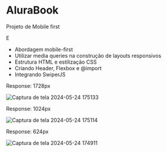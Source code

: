 # AluraBook
Projeto de Mobile first


E
* Abordagem mobile-first
* Utilizar media queries na construção de layouts responsivos
* Estrutura HTML e estilização CSS
* Criando Header, Flexbox e @import
* Integrando SwiperJS

Response: 1728px

![Captura de tela 2024-05-24 175133](https://github.com/Cleiton-Pr/AluraBook/assets/109486247/5df0377c-6268-4301-a51a-d0c599f0e76a)



Response: 1024px

![Captura de tela 2024-05-24 175114](https://github.com/Cleiton-Pr/AluraBook/assets/109486247/c76945af-3f94-4ba5-b67c-b4a14b743fae)




Response: 624px


![Captura de tela 2024-05-24 174911](https://github.com/Cleiton-Pr/AluraBook/assets/109486247/f98145d4-a650-4a0a-91fe-9eaae78b33f5)
